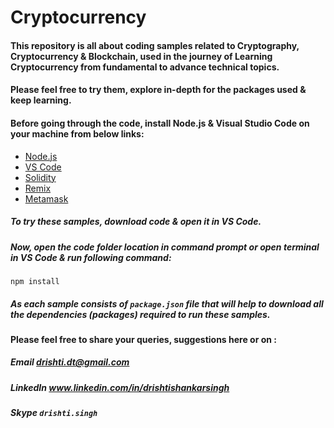 # Cryptocurrency
#### This repository is all about coding samples related to Cryptography, Cryptocurrency & Blockchain, used in the journey of Learning Cryptocurrency from fundamental to advance technical topics.

#### Please feel free to try them, explore in-depth for the packages used & keep learning.

#### Before going through the code, install Node.js & Visual Studio Code on your machine from below links:
- [Node.js](https://nodejs.org/en/)
- [VS Code](https://code.visualstudio.com/)
- [Solidity](https://solidity.readthedocs.io/en/v0.6.12/)
- [Remix](https://remix.ethereum.org/)
- [Metamask](https://metamask.io/)

##### To try these samples, download code & open it in VS Code.
##### Now, open the code folder location in command prompt or open terminal in VS Code & run following command:
```
npm install
```
##### As each sample consists of `package.json` file that will help to download all the dependencies (packages) required to run these samples.


#### Please feel free to share your queries, suggestions here or on :
   ##### Email    drishti.dt@gmail.com
   ##### LinkedIn www.linkedin.com/in/drishtishankarsingh
   ##### Skype    ```drishti.singh```

